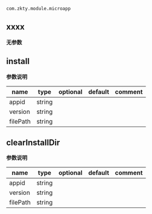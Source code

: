 
`
com.zkty.module.microapp
`



## xxxx



	
**无参数**




## install



	
**参数说明**

| name                        | type      | optional | default   | comment  |
| --------------------------- | --------- | -------- | --------- |--------- |
| appid | string |  |  |  |
| version | string |  |  |  |
| filePath | string |  |  |  |


## clearInstallDir



	
**参数说明**

| name                        | type      | optional | default   | comment  |
| --------------------------- | --------- | -------- | --------- |--------- |
| appid | string |  |  |  |
| version | string |  |  |  |
| filePath | string |  |  |  |

    